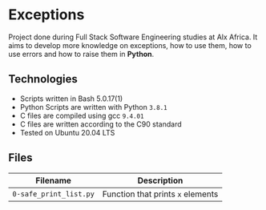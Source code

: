 # Exceptions

Project done during Full Stack Software Engineering studies at Alx Africa. It aims to develop more knowledge on  exceptions, how to use them, how to use errors and how to raise them in **Python**.

## Technologies

- Scripts written in Bash 5.0.17(1)
- Python Scripts are written with Python `3.8.1`
- C files are compiled using gcc `9.4.01`
- C files are written according to the C90 standard
- Tested on Ubuntu 20.04 LTS

## Files

Filename | Description
--- | ---
`0-safe_print_list.py` | Function that prints `x` elements
